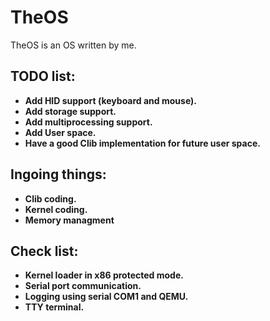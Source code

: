 # TheOS
TheOS is an OS written by me.

## TODO list:
- **Add HID support (keyboard and mouse).**
- **Add storage support.**
- **Add multiprocessing support.**
- **Add User space.**
- **Have a good Clib implementation for future user space.**

## Ingoing things:
- **Clib coding.**
- **Kernel coding.**
- **Memory managment**

## Check list:
- **Kernel loader in x86 protected mode.**
- **Serial port communication.**
- **Logging using serial COM1 and QEMU.**
- **TTY terminal.**
